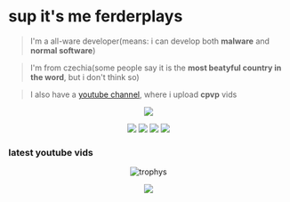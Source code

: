 # sup it's me ferderplays
> I'm a all-ware developer(means: i can develop both **malware** and **normal software**)

> I'm from czechia(some people say it is the **most beatyful country in the word**, but i don't think so)

> I also have a <a href="https://www.youtube.com/channel/UCyJ-aUAFKrNII2I9m3KNXrw">youtube channel</a>, where i upload **cpvp** vids
<p align="center">
    <img src="https://komarev.com/ghpvc/?username=FERDdeveloper" />
</p>

<p align="center">
 <img src="https://discord.c99.nl/widget/theme-3/774005134690091028.png" />
 <img src="https://github-readme-stats.vercel.app/api?username=ferderplays&theme=dark" />
 <img src="https://github-readme-stats.vercel.app/api/top-langs/?username=ferderplays&langs_count=8&&hide_title=true&hide_border=true&layout=compact&theme=dark" />
 <a href="https://ferderplaysnet.ferder.repl.co/" >
  <img src="https://shields.io/badge/age-13-gold"/>
 </a>
</p>

### latest youtube vids
<!-- Youtube vids:start -->
<!-- Youtube vids:end -->
<p align="center">
 <img src="https://github-profile-trophy.vercel.app/?username=ferderplays&theme=nord&margin-w=15&margin-h=15&column=8" alt="trophys" />
</p>

<p align="center">
 <img src="https://readme-jokes.vercel.app/api">
</p>
